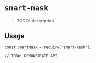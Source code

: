 # `smart-mask`

> TODO: description

## Usage

```
const smartMask = require('smart-mask');

// TODO: DEMONSTRATE API
```

